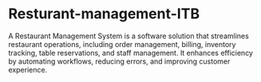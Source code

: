 # Resturant-management-ITB
A Restaurant Management System is a software solution that streamlines restaurant operations, including order management, billing, inventory tracking, table reservations, and staff management. It enhances efficiency by automating workflows, reducing errors, and improving customer experience.
